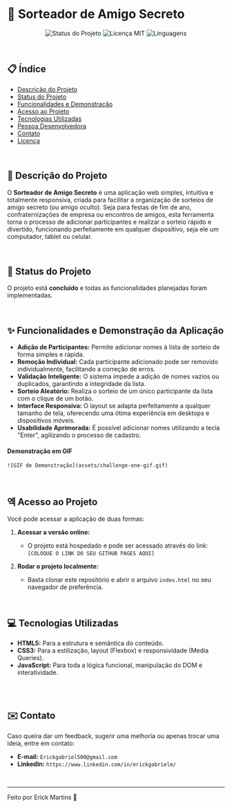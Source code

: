 # 🎲 Sorteador de Amigo Secreto

<p align="center">
  <img src="https://img.shields.io/badge/status-concluído-green" alt="Status do Projeto">
  <img src="https://img.shields.io/badge/licen%C3%A7a-MIT-blue" alt="Licença MIT">
  <img src="https://img.shields.io/badge/linguagens-HTML%2C%20CSS%2C%20JS-orange" alt="Linguagens">
</p>

<br>

## 📋 Índice

* [Descrição do Projeto](#descrição-do-projeto)
* [Status do Projeto](#status-do-projeto)
* [Funcionalidades e Demonstração](#funcionalidades-e-demonstração-da-aplicação)
* [Acesso ao Projeto](#acesso-ao-projeto)
* [Tecnologias Utilizadas](#tecnologias-utilizadas)
* [Pessoa Desenvolvedora](#pessoa-desenvolvedora-do-projeto)
* [Contato](#contato)
* [Licença](#licença)

<br>

## 📝 Descrição do Projeto

O **Sorteador de Amigo Secreto** é uma aplicação web simples, intuitiva e totalmente responsiva, criada para facilitar a organização de sorteios de amigo secreto (ou amigo oculto). Seja para festas de fim de ano, confraternizações de empresa ou encontros de amigos, esta ferramenta torna o processo de adicionar participantes e realizar o sorteio rápido e divertido, funcionando perfeitamente em qualquer dispositivo, seja ele um computador, tablet ou celular.

<br>

## 🚀 Status do Projeto

O projeto está **concluído** e todas as funcionalidades planejadas foram implementadas.

<br>

## ✨ Funcionalidades e Demonstração da Aplicação

-   **Adição de Participantes:** Permite adicionar nomes à lista de sorteio de forma simples e rápida.
-   **Remoção Individual:** Cada participante adicionado pode ser removido individualmente, facilitando a correção de erros.
-   **Validação Inteligente:** O sistema impede a adição de nomes vazios ou duplicados, garantindo a integridade da lista.
-   **Sorteio Aleatório:** Realiza o sorteio de um único participante da lista com o clique de um botão.
-   **Interface Responsiva:** O layout se adapta perfeitamente a qualquer tamanho de tela, oferecendo uma ótima experiência em desktops e dispositivos móveis.
-   **Usabilidade Aprimorada:** É possível adicionar nomes utilizando a tecla "Enter", agilizando o processo de cadastro.

#### Demonstração em GIF
`![GIF de Demonstração](assets/challenge-one-gif.gif)`

<br>

## 엑 Acesso ao Projeto

Você pode acessar a aplicação de duas formas:

1.  **Acessar a versão online:**
    * O projeto está hospedado e pode ser acessado através do link: `[COLOQUE O LINK DO SEU GITHUB PAGES AQUI]`

2.  **Rodar o projeto localmente:**
    * Basta clonar este repositório e abrir o arquivo `index.html` no seu navegador de preferência.

<br>

## 💻 Tecnologias Utilizadas

-   **HTML5:** Para a estrutura e semântica do conteúdo.
-   **CSS3:** Para a estilização, layout (Flexbox) e responsividade (Media Queries).
-   **JavaScript:** Para toda a lógica funcional, manipulação do DOM e interatividade.

<br>

<br>

## ✉️ Contato

Caso queira dar um feedback, sugerir uma melhoria ou apenas trocar uma ideia, entre em contato:

-   **E-mail:** `Erickgabriel500@gmail.com`
-   **LinkedIn:** `https://www.linkedin.com/in/erickgabrielm/`

<br>

---
Feito por Erick Martins 👋